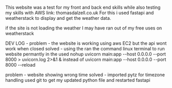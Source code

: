 This website was a test for my front and back end skills while also testing my skills with AWS 
link: thomasdalzell.co.uk
For this i used fastapi and weatherstack to display and get the weather data.

if the site is not loading the weather I may have ran out of my free uses on weatherstack

DEV LOG -
problem - the website is working using aws EC2 but the api wont work when closed
solved - using the ran the command linux terminal to run website permantly in the 
used nohup uvicorn main:app --host 0.0.0.0 --port 8000 > uvicorn.log 2>&1 &
instead of uvicorn main:app --host 0.0.0.0 --port 8000 --reload

problem - website showing wrong time
solved - imported pytz for timezone handling used git to get my updated python file and restarted fastapi
